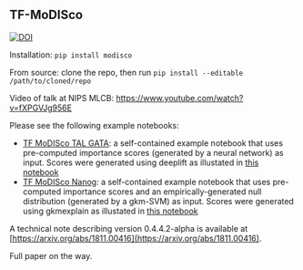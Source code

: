## TF-MoDISco

[![DOI](https://zenodo.org/badge/62352963.svg)](https://zenodo.org/badge/latestdoi/62352963)

Installation: `pip install modisco`

From source: clone the repo, then run `pip install --editable /path/to/cloned/repo`

Video of talk at NIPS MLCB: https://www.youtube.com/watch?v=fXPGVJg956E

Please see the following example notebooks:
- [TF MoDISco TAL GATA](https://github.com/kundajelab/modisco_private/blob/master/examples/simulated_TAL_GATA_deeplearning/TF%20MoDISco%20TAL%20GATA.ipynb): a self-contained example notebook that uses pre-computed importance scores (generated by a neural network) as input. Scores were generated using deeplift as illustated in [this notebook](https://github.com/kundajelab/tfmodisco/blob/master/examples/simulated_TAL_GATA_deeplearning/Generate%20Importance%20Scores.ipynb)
- [TF MoDISco Nanog](https://github.com/kundajelab/modisco_private/blob/master/examples/H1ESC_Nanog_gkmsvm/TF%20MoDISco%20Nanog.ipynb): a self-contained example notebook that uses pre-computed importance scores and an empirically-generated null distribution (generated by a gkm-SVM) as input. Scores were generated using gkmexplain as illustated in [this notebook](https://github.com/kundajelab/tfmodisco/blob/master/examples/H1ESC_Nanog_gkmsvm/Generate%20Importance%20Scores.ipynb)

A technical note describing version 0.4.4.2-alpha is available at [https://arxiv.org/abs/1811.00416](https://arxiv.org/abs/1811.00416).

Full paper on the way.
